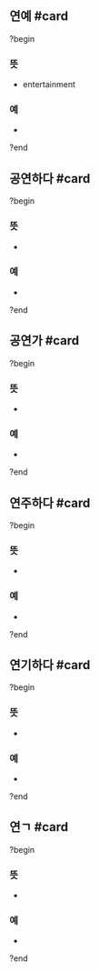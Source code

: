 ## 연예 #card
?begin
### 뜻
- entertainment
### 예
-
?end

## 공연하다 #card
?begin
### 뜻
-
### 예
-
?end

## 공연가 #card
?begin
### 뜻
-
### 예
-
?end
## 연주하다 #card
?begin
### 뜻
-
### 예
-
?end

## 연기하다 #card
?begin
### 뜻
-
### 예
-
?end
## 연ㄱ #card
?begin
### 뜻
-
### 예
-
?end